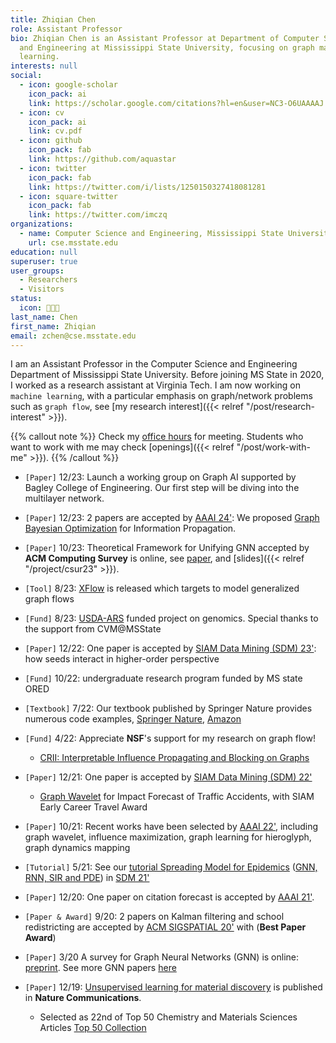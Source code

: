 ```yaml
---
title: Zhiqian Chen
role: Assistant Professor
bio: Zhiqian Chen is an Assistant Professor at Department of Computer Science
  and Engineering at Mississippi State University, focusing on graph machine
  learning.
interests: null
social:
  - icon: google-scholar
    icon_pack: ai
    link: https://scholar.google.com/citations?hl=en&user=NC3-O6UAAAAJ
  - icon: cv
    icon_pack: ai
    link: cv.pdf
  - icon: github
    icon_pack: fab
    link: https://github.com/aquastar
  - icon: twitter
    icon_pack: fab
    link: https://twitter.com/i/lists/1250150327418081281
  - icon: square-twitter
    icon_pack: fab
    link: https://twitter.com/imczq
organizations:
  - name: Computer Science and Engineering, Mississippi State University
    url: cse.msstate.edu
education: null
superuser: true
user_groups:
  - Researchers
  - Visitors
status:
  icon: 👨🏻‍💻
last_name: Chen
first_name: Zhiqian
email: zchen@cse.msstate.edu
---
```

I am an Assistant Professor in the Computer Science and Engineering Department of Mississippi State University. Before joining MS State in 2020, I worked as a research assistant at Virginia Tech. I am now working on `machine learning`, with a particular emphasis on graph/network problems such as `graph flow`, see [my research interest]({{< relref "/post/research-interest" >}}). 

{{% callout note %}}
Check my [office hours](https://zhiqian.youcanbook.me/) for meeting. Students who want to work with me may check [openings]({{< relref "/post/work-with-me" >}}).
{{% /callout %}} 

* `[Paper]` 12/23: Launch a working group on Graph AI supported by Bagley College of Engineering. Our first step will be diving into the multilayer network.
* `[Paper]` 12/23: 2 papers are accepted by [AAAI 24'](https://aaai.org/aaai-conference/): We proposed <u>Graph Bayesian Optimization</u> for Information Propagation.
* `[Paper]` 10/23:  Theoretical Framework for Unifying GNN accepted by **ACM Computing Survey** i﻿s online, see [paper](https://dl.acm.org/doi/10.1145/3627816), and [slides]({{< relref "/project/csur23" >}}).
* `[Tool]` 8/23: [XFlow](https://xflow.network/) is released which targets to model generalized graph flows  
* `[Fund]` 8/23: <u>USDA-ARS</u> funded project on genomics. Special thanks to the support from CVM@MSState
* `[Paper]` 12/22: One paper is accepted by [SIAM Data Mining (SDM) 23'](https://www.siam.org/conferences/cm/conference/sdm23): how seeds interact in higher-order perspective
* `[Fund]` 10/22: undergraduate research program funded by MS state ORED
* `[Textbook]` 7/22: Our textbook published by Springer Nature provides numerous code examples, [Springer Nature](https://link.springer.com/book/10.1007/978-3-030-96756-7), [Amazon](https://www.amazon.com/Machine-Learning-Computer-Scientists-Analysts/dp/3030967557)
* `[Fund]` 4/22: Appreciate **NSF**'s support for my research on graph flow!
  * [CRII: Interpretable Influence Propagating and Blocking on Graphs](https://www.nsf.gov/awardsearch/showAward?AWD_ID=2153369&HistoricalAwards=false)
* `[Paper]` 12/21: One paper is accepted by [SIAM Data Mining (SDM) 22'](https://www.siam.org/conferences/cm/conference/sdm22)
  * <u>Graph Wavelet</u> for Impact Forecast of Traffic Accidents, with SIAM Early Career Travel Award
* `[Paper]` 10/21: Recent works have been selected by [AAAI 22'](https://aaai.org/Conferences/AAAI-22/), including graph wavelet, influence maximization, graph learning for hieroglyph, graph dynamics mapping
* `[Tutorial]` 5/21: See our [tutorial Spreading Model for Epidemics](https://beiyulincs.github.io/pub/sdm_tutorial_21.html) ([GNN, RNN, SIR and PDE](/files/SDM21-part2.pptx)) in [SDM 21'](https://www.siam.org/conferences/cm/conference/sdm21)
* `[Paper]` 12/20: One paper on citation forecast is accepted by [AAAI 21'](https://aaai.org/Conferences/AAAI-21/#).
* `[Paper & Award]` 9/20: 2 papers on Kalman filtering and school redistricting are accepted by [ACM SIGSPATIAL 20'](https://sigspatial2020.sigspatial.org) with (**Best Paper Award**)
* `[Paper]` 3/20 A survey for Graph Neural Networks (GNN) is online: [preprint](https://arxiv.org/abs/2002.11867). See more GNN papers [here](https://github.com/thunlp/GNNPapers)
* `[Paper]` 12/19: [Unsupervised learning for material discovery](https://www.nature.com/articles/s41467-019-13214-1) is published in **Nature Communications**.

  * Selected as 22nd of Top 50 Chemistry and Materials Sciences Articles [Top 50 Collection](https://www.nature.com/collections/giacagiaca)